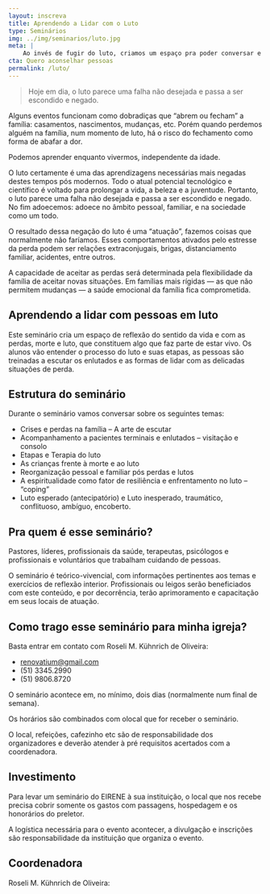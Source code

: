 ```yaml
---
layout: inscreva
title: Aprendendo a Lidar com o Luto
type: Seminários
img: ../img/seminarios/luto.jpg
meta: |
    Ao invés de fugir do luto, criamos um espaço pra poder conversar e ter as ferramentas certas para poder passar com saúde por esses momentos difíceis.
cta: Quero aconselhar pessoas
permalink: /luto/
---
```


> Hoje em dia, o luto parece uma falha não desejada e passa a ser escondido e negado.

Alguns eventos funcionam como dobradiças que “abrem ou fecham” a família: casamentos, nascimentos, mudanças, etc. Porém quando perdemos alguém na família, num momento de luto, há o risco do fechamento como forma de abafar a dor.

Podemos aprender enquanto vivermos, independente da idade.

O luto certamente é uma das aprendizagens necessárias mais negadas destes tempos pós modernos. Todo o atual potencial tecnológico e científico é voltado para prolongar a vida, a beleza e a juventude. Portanto, o luto parece uma falha não desejada e passa a ser escondido e negado. No fim adoecemos: adoece no âmbito pessoal, familiar, e na sociedade como um todo.

O resultado dessa negação do luto é uma “atuação”, fazemos coisas que normalmente não faríamos. Esses comportamentos ativados pelo estresse da perda podem ser relações extraconjugais, brigas, distanciamento familiar, acidentes, entre outros.

A capacidade de aceitar as perdas será determinada pela flexibilidade da família de aceitar novas situações. Em famílias mais rígidas — as que não permitem mudanças — a saúde emocional da família fica comprometida.

## Aprendendo a lidar com pessoas em luto

Este seminário cria um espaço de reflexão do sentido da vida e com as perdas, morte e luto, que constituem algo que faz parte de estar vivo. Os alunos vão entender o processo do luto e suas etapas, as pessoas são treinadas a escutar os enlutados e as formas de lidar com as delicadas situações de perda.

## Estrutura do seminário

Durante o seminário vamos conversar sobre os seguintes temas:

* Crises e perdas na família – A arte de escutar
* Acompanhamento a pacientes terminais e enlutados – visitação e consolo
* Etapas e Terapia do luto
* As crianças frente à morte e ao luto
* Reorganização pessoal e familiar pós perdas e lutos
* A espiritualidade como fator de resiliência e enfrentamento no luto – “coping”
* Luto esperado (antecipatório) e Luto inesperado, traumático, conflituoso, ambíguo, encoberto.

## Pra quem é esse seminário?

Pastores, líderes, profissionais da saúde, terapeutas, psicólogos e profissionais e voluntários que trabalham cuidando de pessoas.

O seminário é teórico-vivencial, com informações pertinentes aos temas e exercícios de reflexão interior. Profissionais ou leigos serão beneficiados com este conteúdo, e por decorrência, terão aprimoramento e capacitação em seus locais de atuação.

## Como trago esse seminário para minha igreja?

Basta entrar em contato com Roseli M. Kühnrich de Oliveira:

* renovatium@gmail.com
* (51) 3345.2990  
* (51) 9806.8720

O seminário acontece em, no mínimo, dois dias (normalmente num final de semana).

Os horários são combinados com olocal que for receber o seminário.

O local, refeições, cafezinho etc são de responsabilidade dos organizadores e deverão atender à pré requisitos acertados com a coordenadora.

## Investimento

Para levar um seminário do EIRENE à sua instituição, o local que nos recebe precisa cobrir somente os gastos com passagens, hospedagem e os honorários do preletor.

A logística necessária para o evento acontecer, a divulgação e inscrições são responsabilidade da instituição que organiza o evento.

## Coordenadora

Roseli M. Kühnrich de Oliveira:
